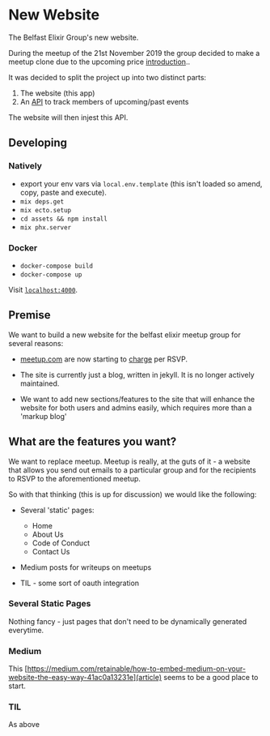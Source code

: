 # New Website

The Belfast Elixir Group's new website.

During the meetup of the 21st November 2019 the group decided to make a meetup clone
due to the upcoming price [introduction](https://www.theverge.com/2019/10/15/20893343/meetup-users-furious-new-rsvp-payment-test)..

It was decided to split the project up into two distinct parts:

1. The website (this app)
2. An [API](https://github.com/belfastelixir/event_list) to track members of upcoming/past events

The website will then injest this API.

## Developing

### Natively

  
  * export your env vars via `local.env.template` (this isn't loaded so amend, copy, paste and execute). 
  * `mix deps.get`
  * `mix ecto.setup`
  * `cd assets && npm install`
  * `mix phx.server`

### Docker

  * `docker-compose build`
  * `docker-compose up`

Visit [`localhost:4000`](http://localhost:4000).

## Premise

We want to build a new website for the belfast elixir meetup group for several
reasons:

- [meetup.com](https://www.meetup.com) are now starting to
  [charge](https://www.theverge.com/2019/10/15/20893343/meetup-users-furious-new-rsvp-payment-test)
per RSVP.

- The site is currently just a blog, written in jekyll. It is no longer
  actively maintained.

- We want to add new sections/features to the site that will enhance the
  website for both users and admins easily, which requires more than a 'markup
blog'

## What are the features you want?

We want to replace meetup. Meetup is really, at the guts of it - a website that
allows you send out emails to a particular group and for the recipients to RSVP
to the aforementioned meetup.

So with that thinking (this is up for discussion)  we would like the following:

- Several 'static' pages:

  - Home 
  - About Us
  - Code of Conduct 
  - Contact Us
  
- Medium posts for writeups on meetups 

- TIL - some sort of oauth integration 


### Several Static Pages

Nothing fancy - just pages that don't need to be dynamically generated
everytime.

### Medium 

This [https://medium.com/retainable/how-to-embed-medium-on-your-website-the-easy-way-41ac0a13231e](article) seems to be a good place to start.

### TIL

As above


